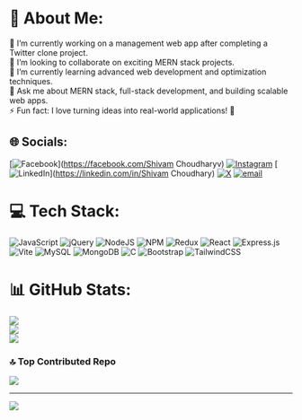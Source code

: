 # 💫 About Me:
👯 I’m currently working on a management web app after completing a Twitter clone project.<br>🤝 I’m looking to collaborate on exciting MERN stack projects.<br>🌱 I’m currently learning advanced web development and optimization techniques.<br>💬 Ask me about MERN stack, full-stack development, and building scalable web apps.<br>⚡ Fun fact: I love turning ideas into real-world applications! 🚀


## 🌐 Socials:
[![Facebook](https://img.shields.io/badge/Facebook-%231877F2.svg?logo=Facebook&logoColor=white)](https://facebook.com/Shivam Choudharyv) [![Instagram](https://img.shields.io/badge/Instagram-%23E4405F.svg?logo=Instagram&logoColor=white)](https://instagram.com/shivam_choudhary.999) [![LinkedIn](https://img.shields.io/badge/LinkedIn-%230077B5.svg?logo=linkedin&logoColor=white)](https://linkedin.com/in/Shivam Choudhary) [![X](https://img.shields.io/badge/X-black.svg?logo=X&logoColor=white)](https://x.com/@ShivamChou75452) [![email](https://img.shields.io/badge/Email-D14836?logo=gmail&logoColor=white)](mailto:shichoudhary999@gmail.com) 

# 💻 Tech Stack:
![JavaScript](https://img.shields.io/badge/javascript-%23323330.svg?style=for-the-badge&logo=javascript&logoColor=%23F7DF1E) ![jQuery](https://img.shields.io/badge/jquery-%230769AD.svg?style=for-the-badge&logo=jquery&logoColor=white) ![NodeJS](https://img.shields.io/badge/node.js-6DA55F?style=for-the-badge&logo=node.js&logoColor=white) ![NPM](https://img.shields.io/badge/NPM-%23CB3837.svg?style=for-the-badge&logo=npm&logoColor=white) ![Redux](https://img.shields.io/badge/redux-%23593d88.svg?style=for-the-badge&logo=redux&logoColor=white) ![React](https://img.shields.io/badge/react-%2320232a.svg?style=for-the-badge&logo=react&logoColor=%2361DAFB) ![Express.js](https://img.shields.io/badge/express.js-%23404d59.svg?style=for-the-badge&logo=express&logoColor=%2361DAFB) ![Vite](https://img.shields.io/badge/vite-%23646CFF.svg?style=for-the-badge&logo=vite&logoColor=white) ![MySQL](https://img.shields.io/badge/mysql-4479A1.svg?style=for-the-badge&logo=mysql&logoColor=white) ![MongoDB](https://img.shields.io/badge/MongoDB-%234ea94b.svg?style=for-the-badge&logo=mongodb&logoColor=white) ![C](https://img.shields.io/badge/c-%2300599C.svg?style=for-the-badge&logo=c&logoColor=white) ![Bootstrap](https://img.shields.io/badge/bootstrap-%238511FA.svg?style=for-the-badge&logo=bootstrap&logoColor=white) ![TailwindCSS](https://img.shields.io/badge/tailwindcss-%2338B2AC.svg?style=for-the-badge&logo=tailwind-css&logoColor=white)
# 📊 GitHub Stats:
![](https://github-readme-stats.vercel.app/api?username=Skcshivam&theme=dark&hide_border=false&include_all_commits=false&count_private=false)<br/>
![](https://github-readme-streak-stats.herokuapp.com/?user=Skcshivam&theme=dark&hide_border=false)<br/>
![](https://github-readme-stats.vercel.app/api/top-langs/?username=Skcshivam&theme=dark&hide_border=false&include_all_commits=false&count_private=false&layout=compact)

### 🔝 Top Contributed Repo
![](https://github-contributor-stats.vercel.app/api?username=Skcshivam&limit=5&theme=dark&combine_all_yearly_contributions=true)

---
[![](https://visitcount.itsvg.in/api?id=Skcshivam&icon=0&color=0)](https://visitcount.itsvg.in)

<!-- Proudly created with GPRM ( https://gprm.itsvg.in ) -->
